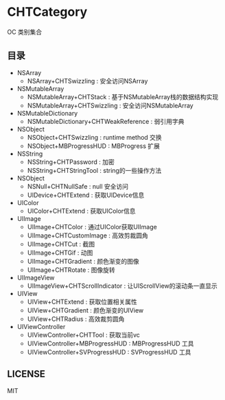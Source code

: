 # CHTCategory
OC 类别集合

## 目录
<ul>
	<li>NSArray
		<ul>
			<li>NSArray+CHTSwizzling : 安全访问NSArray </li>
		</ul>
	</li>
	<li>NSMutableArray
		<ul>
			<li>NSMutableArray+CHTStack : 基于NSMutableArray栈的数据结构实现</li>
			<li>NSMutableArray+CHTSwizzling : 安全访问NSMutableArray </li>
		</ul>
	</li>
	<li>NSMutableDictionary
		<ul>
			<li>NSMutableDictionary+CHTWeakReference : 弱引用字典 </li>
		</ul>
	</li>
	<li>NSObject
		<ul>
			<li>NSObject+CHTSwizzling : runtime method 交换 </li>
			<li>NSObject+MBProgressHUD : MBProgress 扩展</li>
		</ul>
	</li>
	<li>NSString
		<ul>
			<li>NSString+CHTPassword : 加密 </li>
			<li>NSString+CHTStringTool : string的一些操作方法 </li>
		</ul>
	</li>
	<li>NSObject
		<ul>
			<li>NSNull+CHTNullSafe : null 安全访问 </li>
			<li>UIDevice+CHTExtend : 获取UIDevice信息 </li>
		</ul>
	</li>
	<li>UIColor
		<ul>
			<li>UIColor+CHTExtend : 获取UIColor信息 </li>
		</ul>
	</li>
	<li>UIImage
		<ul>
			<li>UIImage+CHTColor : 通过UIColor获取UIImage </li>
			<li>UIImage+CHTCustomImage : 高效剪裁圆角 </li>
			<li>UIImage+CHTCut : 截图 </li>
			<li>UIImage+CHTGif : 动图 </li>
			<li>UIImage+CHTGradient : 颜色渐变的图像 </li>
			<li>UIImage+CHTRotate : 图像旋转 </li>
		</ul>
	</li>
	<li>UIImageView
		<ul>
			<li>UIImageView+CHTScrollIndicator : 让UIScrollView的滚动条一直显示</li>
		</ul>
	</li>
	<li>UIView
		<ul>
			<li>UIView+CHTExtend : 获取位置相关属性</li>
			<li>UIView+CHTGradient : 颜色渐变的UIView</li>
			<li>UIView+CHTRadius : 高效裁剪圆角</li>
		</ul>
	</li>
	<li>UIViewController
		<ul>
			<li>UIViewController+CHTTool : 获取当前vc</li>
			<li>UIViewController+MBProgressHUD : MBProgressHUD 工具</li>
			<li>UIViewController+SVProgressHUD : SVProgressHUD 工具</li>
		</ul>
	</li>
</ul>

## LICENSE
MIT
